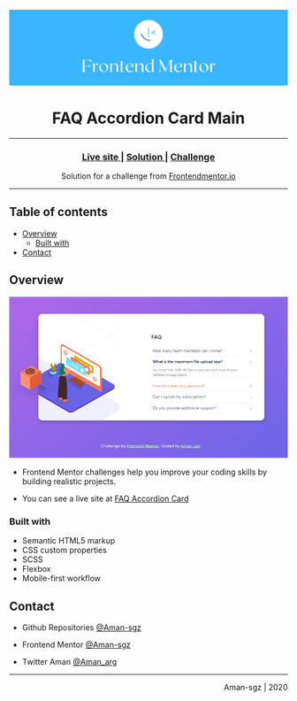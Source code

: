 ![portada frontend mentor](/images/frontend_portada.png)

<h1 align="center">FAQ Accordion Card Main</h1>

<hr>


<div align="center">
  <h3>
    <a href="https://faq-accordion-card-main.vercel.app/">
      Live site
    </a>
    <span> | </span>
    <a href="https://www.frontendmentor.io/solutions/faq-accordion-one-item-display-at-a-time-mobiledesktop-design-O0j9VdSVY">
      Solution
    </a>
    <span> | </span>
    <a href="https://www.frontendmentor.io/challenges/faq-accordion-card-XlyjD0Oam">
      Challenge
    </a>
  </h3>
</div>

<div align="center">
   Solution for a challenge from  <a href="https://www.frontendmentor.io/" target="_blank">Frontendmentor.io</a>
</div>

---

## Table of contents

- [Overview](#overview)
  - [Built with](#built-with)
- [Contact](#contact)


<!-- Overview section -->
## Overview
![preview screenshot](images/preview.png)
- Frontend Mentor challenges help you improve your coding skills by building realistic projects. 

- You can see a live site at [FAQ Accordion Card](https://faq-accordion-card-main.vercel.app/)




### Built with 

- Semantic HTML5 markup
- CSS custom properties
- SCSS
- Flexbox
- Mobile-first workflow

<!-- Contact section -->

##  Contact

- Github Repositories [@Aman-sgz](https://github.com/Aman-sgz/)

- Frontend Mentor [@Aman-sgz](https://www.frontendmentor.io/profile/Aman-sgz)

- Twitter Aman [@Aman_arg](https://www.twitter.com/Aman-arg)  

---

<div align="right">
    <p>Aman-sgz | 2020</p>
</div>
